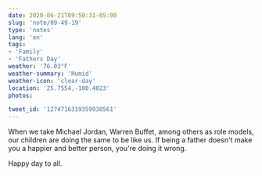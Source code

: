 ```yaml
---
date: 2020-06-21T09:50:31-05:00
slug: 'note/09-49-19'
type: 'notes'
lang: 'en'
tags:
- 'Family'
- 'Fathers Day'
weather: '76.03°F'
weather-summary: 'Humid'
weather-icon: 'clear-day'
location: '25.7554,-100.4023'
photos:

tweet_id: '1274716319359938561'
---
```

When we take Michael Jordan, Warren Buffet, among others as role models, our children are doing the same to be like us. 
If being a father doesn't make you a happier and better person, you're doing it wrong.

Happy day to all.   